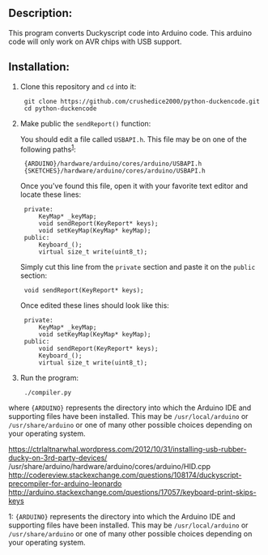 Description:
------------

This program converts Duckyscript code into Arduino code. This arduino code will only work on AVR chips with USB support.

Installation:
-------------

1. Clone this repository and `cd` into it:
 
        git clone https://github.com/crushedice2000/python-duckencode.git
        cd python-duckencode

2. Make public the `sendReport()` function:

    You should edit a file called `USBAPI.h`. This file may be on one of the following paths<sup>[1](#footnote_1)</sup>:
    
        {ARDUINO}/hardware/arduino/cores/arduino/USBAPI.h
        {SKETCHES}/hardware/arduino/cores/arduino/USBAPI.h
        
    
    Once you've found this file, open it with your favorite text editor and locate these lines:
    
        private:
            KeyMap* _keyMap;
            void sendReport(KeyReport* keys);
            void setKeyMap(KeyMap* keyMap);
        public:
            Keyboard_();
            virtual size_t write(uint8_t);

    Simply cut this line from the `private` section and paste it on the `public` section:
    
        void sendReport(KeyReport* keys);

    Once edited these lines should look like this:
    
        private:
            KeyMap* _keyMap;
            void setKeyMap(KeyMap* keyMap);
        public:
            void sendReport(KeyReport* keys);
            Keyboard_();
            virtual size_t write(uint8_t);

3. Run the program:

        ./compiler.py



where `{ARDUINO}` represents the directory into which the Arduino IDE and supporting files have been installed. This may be `/usr/local/arduino` or `/usr/share/arduino` or one of many other possible choices depending on your operating system.
    
    


https://ctrlaltnarwhal.wordpress.com/2012/10/31/installing-usb-rubber-ducky-on-3rd-party-devices/
 /usr/share/arduino/hardware/arduino/cores/arduino/HID.cpp
 http://codereview.stackexchange.com/questions/108174/duckyscript-precompiler-for-arduino-leonardo
 http://arduino.stackexchange.com/questions/17057/keyboard-print-skips-keys
 
<a name="footnote_1">1</a>: `{ARDUINO}` represents the directory into which the Arduino IDE and supporting files have been installed. This may be `/usr/local/arduino` or `/usr/share/arduino` or one of many other possible choices depending on your operating system.
